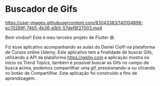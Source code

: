 # Buscador de Gifs


https://user-images.githubusercontent.com/83043383/140104898-ec70289f-74b5-4b36-a1b5-57def8f27003.mp4


Bem vindos!! Este é meu terceiro projeto de Flutter 😄.

Fiz esse aplicativo acompanhando as aulas do Daniel Ciolfi na plataforma de Cursos online Udemy. Este aplicativo tem a finalidade de buscar Gifs, utilizando a API da plataforma https://giphy.com a aplicação mostra no início os Trend Topics, também é possível buscar as Gifs no campo de busca acima, podemos compartilhar uma gif, pressionando-a ou clicando no botão de Compartilhar. Esta aplicação foi construído a fins de aprendizagem.

